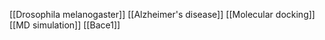 [[Drosophila melanogaster]]
[[Alzheimer's disease]]
[[Molecular docking]]
[[MD simulation]]
[[Bace1]]
